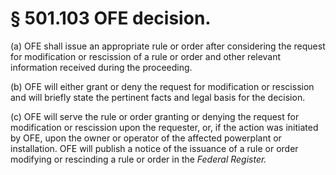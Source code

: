 # § 501.103   OFE decision.

(a) OFE shall issue an appropriate rule or order after considering the request for modification or rescission of a rule or order and other relevant information received during the proceeding.


(b) OFE will either grant or deny the request for modification or rescission and will briefly state the pertinent facts and legal basis for the decision.


(c) OFE will serve the rule or order granting or denying the request for modification or rescission upon the requester, or, if the action was initiated by OFE, upon the owner or operator of the affected powerplant or installation. OFE will publish a notice of the issuance of a rule or order modifying or rescinding a rule or order in the _Federal Register._

